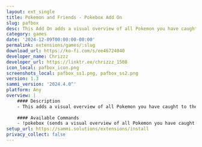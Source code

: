 ```yaml
---
layout: ext_single
title: Pokemon and Friends - Pokebox Add On
slug: pafbox
desc: This Add On adds a visual overview of all Pokemon you have caught to the Pokemon and Friends game
category: games
date: '2024-12-09T00:00:00-00:00'
permalink: extensions/games/:slug
download_url: https://ko-fi.com/s/ee46724040
developer_name: Chrizzz
developer_url: https://linktr.ee/chrizzz_1508
icon_local: pafbox_icon.png
screenshots_local: pafbox_ss1.png, pafbox_ss2.png
version: 1.3
sammi_version: '2024.4.0^'
platform: Any
overview: |
    #### Description
    - This adds a visual overview of all Pokemon you have caught to the Pokemon and Friends game
    
    #### Available Commands
    - !pokebox (sends a visual overview of all Pokemon you have caught to discord)
setup_url: https://sammi.solutions/extensions/install
privacy_collect: false
---
```

